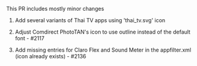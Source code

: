This PR includes mostly minor changes

1. Add several variants of Thai TV apps using 'thai_tv.svg' icon    

2. Adjust Comdirect PhotoTAN's icon to use outline instead of the default font - #2117

3. Add missing entries for Claro Flex and Sound Meter in the appfilter.xml (icon already exists) - #2136
